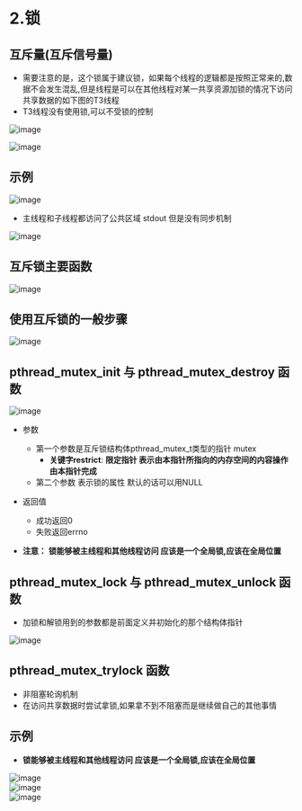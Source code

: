 # 2.锁  


## 互斥量(互斥信号量)  

* 需要注意的是，这个锁属于建议锁，如果每个线程的逻辑都是按照正常来的,数据不会发生混乱,但是线程是可以在其他线程对某一共享资源加锁的情况下访问共享数据的如下图的T3线程
* T3线程没有使用锁,可以不受锁的控制  

![image](https://user-images.githubusercontent.com/58176267/173974443-93c1bcc0-3722-440c-b6ef-6248cb971217.png)  


![image](https://user-images.githubusercontent.com/58176267/173974576-e2a4fc52-74e5-490e-bcdf-248da31095f8.png)


## 示例  

![image](https://user-images.githubusercontent.com/58176267/173975125-e7f0d952-f07a-42a7-8007-fe79c63c6472.png)  

* 主线程和子线程都访问了公共区域 stdout 但是没有同步机制  

![image](https://user-images.githubusercontent.com/58176267/173975329-480a7937-ff97-418b-b254-70d8b2b9093d.png)  


## 互斥锁主要函数  

![image](https://user-images.githubusercontent.com/58176267/173975570-8f3a1806-6b53-482c-a07b-190d31011c6b.png)  


## 使用互斥锁的一般步骤  

![image](https://user-images.githubusercontent.com/58176267/173976173-fb2db1c2-d2eb-457c-a193-acbdc70b5368.png)  

## pthread_mutex_init 与 pthread_mutex_destroy 函数    

![image](https://user-images.githubusercontent.com/58176267/173976269-ba1934f0-a72c-4a3f-9f5f-4a95341555b5.png)  


* 参数
    * 第一个参数是互斥锁结构体pthread_mutex_t类型的指针 mutex  
        * **关键字restrict**: **限定指针  表示由本指针所指向的内存空间的内容操作由本指针完成**
    * 第二个参数  表示锁的属性  默认的话可以用NULL   

* 返回值
    * 成功返回0 
    * 失败返回errno  

* **注意：** **锁能够被主线程和其他线程访问  应该是一个全局锁,应该在全局位置**


## pthread_mutex_lock 与 pthread_mutex_unlock 函数  

* 加锁和解锁用到的参数都是前面定义并初始化的那个结构体指针  

![image](https://user-images.githubusercontent.com/58176267/173977227-5053d06c-af7a-429a-8832-81888301fcb7.png)  

## pthread_mutex_trylock 函数  

* 非阻塞轮询机制  
* 在访问共享数据时尝试拿锁,如果拿不到不阻塞而是继续做自己的其他事情  


## 示例  

* **锁能够被主线程和其他线程访问  应该是一个全局锁,应该在全局位置**  

![image](https://user-images.githubusercontent.com/58176267/173977983-9dfa4162-187b-4877-a928-9c471a666d92.png)    
![image](https://user-images.githubusercontent.com/58176267/173978079-4ebb8a86-4548-4f6e-b639-657c8b956952.png)  
![image](https://user-images.githubusercontent.com/58176267/173977899-cfa9fafa-2cef-48c9-a463-352de3f0ffc7.png)  




